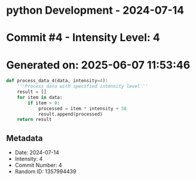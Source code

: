 ﻿# python Development - 2024-07-14
# Commit #4 - Intensity Level: 4
# Generated on: 2025-06-07 11:53:46
```python
def process_data_4(data, intensity=4):
    '''Process data with specified intensity level'''
    result = []
    for item in data:
        if item > 0:
            processed = item * intensity + 58
            result.append(processed)
    return result
```
## Metadata
- Date: 2024-07-14
- Intensity: 4
- Commit Number: 4
- Random ID: 1357994439
